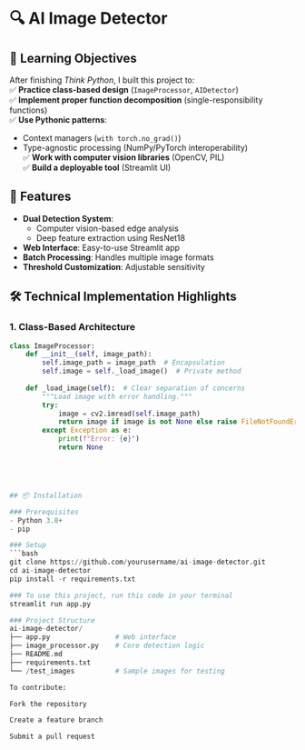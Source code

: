 # 🔍 AI Image Detector
## 🎯 Learning Objectives  
After finishing *Think Python*, I built this project to:  
✅ **Practice class-based design** (`ImageProcessor`, `AIDetector`)  
✅ **Implement proper function decomposition** (single-responsibility functions)  
✅ **Use Pythonic patterns**:  
   - Context managers (`with torch.no_grad()`)  
   - Type-agnostic processing (NumPy/PyTorch interoperability)  
✅ **Work with computer vision libraries** (OpenCV, PIL)  
✅ **Build a deployable tool** (Streamlit UI)  

## 🚀 Features
- **Dual Detection System**:
  - Computer vision-based edge analysis
  - Deep feature extraction using ResNet18
- **Web Interface**: Easy-to-use Streamlit app
- **Batch Processing**: Handles multiple image formats
- **Threshold Customization**: Adjustable sensitivity

## 🛠️ Technical Implementation Highlights  

### 1. Class-Based Architecture  
```python
class ImageProcessor:
    def __init__(self, image_path):
        self.image_path = image_path  # Encapsulation
        self.image = self._load_image()  # Private method
    
    def _load_image(self):  # Clear separation of concerns
        """Load image with error handling."""
        try:
            image = cv2.imread(self.image_path)
            return image if image is not None else raise FileNotFoundError
        except Exception as e:
            print(f"Error: {e}")
            return None





## 📦 Installation

### Prerequisites
- Python 3.8+
- pip

### Setup
```bash
git clone https://github.com/yourusername/ai-image-detector.git
cd ai-image-detector
pip install -r requirements.txt

### To use this project, run this code in your terminal
streamlit run app.py

### Project Structure
ai-image-detector/
├── app.py                # Web interface
├── image_processor.py    # Core detection logic
├── README.md
├── requirements.txt
└── /test_images          # Sample images for testing

To contribute:

Fork the repository

Create a feature branch

Submit a pull request